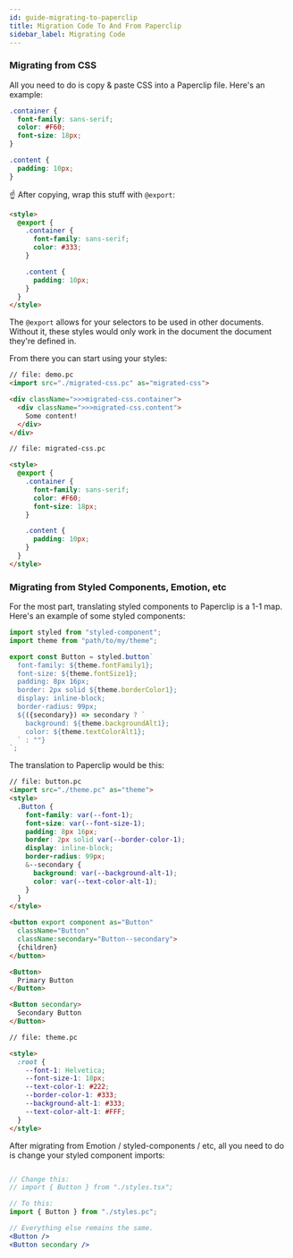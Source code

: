 ```yaml
---
id: guide-migrating-to-paperclip
title: Migration Code To And From Paperclip
sidebar_label: Migrating Code
---
```


###  Migrating from CSS 

All you need to do is copy & paste CSS into a Paperclip file. Here's an example:

```css
.container {
  font-family: sans-serif;
  color: #F60;
  font-size: 18px;
}

.content {
  padding: 10px;
}
```

☝ After copying, wrap this stuff with `@export`:

```html
<style>
  @export {
    .container {
      font-family: sans-serif;
      color: #333;
    }

    .content {
      padding: 10px;
    }
  }
</style>
```
The `@export` allows for your selectors to be used in other documents. Without it, these styles 
would only work in the document the document they're defined in. 

From there you can start using your styles:

```html live
// file: demo.pc
<import src="./migrated-css.pc" as="migrated-css">

<div className=">>>migrated-css.container">
  <div className=">>>migrated-css.content"> 
    Some content!
  </div>
</div>

// file: migrated-css.pc

<style>
  @export {
    .container {
      font-family: sans-serif;
      color: #F60;
      font-size: 18px;
    }

    .content {
      padding: 10px;
    }
  }
</style>
```

###  Migrating from Styled Components, Emotion, etc

For the most part, translating styled components to Paperclip is a 1-1 map. Here's an example of some styled components:

```jsx
import styled from "styled-component";
import theme from "path/to/my/theme";

export const Button = styled.button`
  font-family: ${theme.fontFamily1};
  font-size: ${theme.fontSize1};
  padding: 8px 16px;
  border: 2px solid ${theme.borderColor1};
  display: inline-block;
  border-radius: 99px;
  ${({secondary}) => secondary ? `
    background: ${theme.backgroundAlt1};
    color: ${theme.textColorAlt1};
  ` : ""}
`;

```

The translation to Paperclip would be this:

```html live
// file: button.pc
<import src="./theme.pc" as="theme">
<style>
  .Button {
    font-family: var(--font-1);
    font-size: var(--font-size-1);
    padding: 8px 16px;
    border: 2px solid var(--border-color-1);
    display: inline-block;
    border-radius: 99px;
    &--secondary {
      background: var(--background-alt-1);
      color: var(--text-color-alt-1);
    }
  }
</style>

<button export component as="Button" 
  className="Button" 
  className:secondary="Button--secondary">
  {children}
</button>

<Button>
  Primary Button
</Button>

<Button secondary>
  Secondary Button
</Button>

// file: theme.pc

<style>
  :root {
    --font-1: Helvetica;
    --font-size-1: 18px;
    --text-color-1: #222;
    --border-color-1: #333;
    --background-alt-1: #333;
    --text-color-alt-1: #FFF;
  }
</style>
```

After migrating from Emotion / styled-components / etc, all you need to do is change your styled component imports:

```jsx

// Change this:
// import { Button } from "./styles.tsx";

// To this: 
import { Button } from "./styles.pc";

// Everything else remains the same.
<Button />
<Button secondary />
```